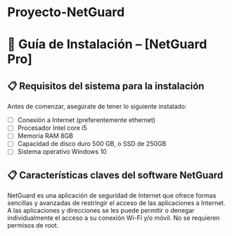 # Proyecto-NetGuard
# 🧩 Guía de Instalación – [NetGuard Pro] 

## 📋 Requisitos del sistema para la instalación

Antes de comenzar, asegúrate de tener lo siguiente instalado:
- [ ] Conexión a Internet (preferentemente ethernet)
- [ ] Procesador Intel core i5
- [ ] Memoria RAM 8GB
- [ ] Capacidad de disco duro 500 GB, o SSD de 250GB
- [ ] Sistema operativo Windows 10 

## 📋 Características claves del software NetGuard
NetGuard es una aplicación de seguridad de Internet que ofrece formas sencillas y avanzadas de restringir el acceso de las aplicaciones a Internet. A las aplicaciones y direcciones se les puede permitir o denegar individualmente el acceso a su conexión Wi-Fi y/o móvil. No se requieren permisos de root.
